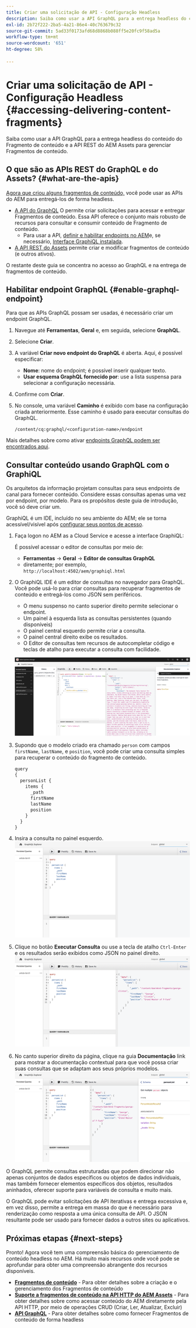 ```yaml
---
title: Criar uma solicitação de API - Configuração Headless
description: Saiba como usar a API GraphQL para a entrega headless do conteúdo do Fragmento de conteúdo e a API REST do AEM Assets para gerenciar Fragmentos de conteúdo.
exl-id: 2b72f222-2ba5-4a21-86e4-40c763679c32
source-git-commit: 5ad33f0173afd68d8868b088ff5e20fc9f58ad5a
workflow-type: tm+mt
source-wordcount: '651'
ht-degree: 58%

---
```


# Criar uma solicitação de API - Configuração Headless {#accessing-delivering-content-fragments}

Saiba como usar a API GraphQL para a entrega headless do conteúdo do Fragmento de conteúdo e a API REST do AEM Assets para gerenciar Fragmentos de conteúdo.

## O que são as APIs REST do GraphQL e do Assets? {#what-are-the-apis}

[Agora que criou alguns fragmentos de conteúdo,](create-content-fragment.md) você pode usar as APIs do AEM para entregá-los de forma headless.

* [A API do GraphQL](/help/headless/graphql-api/content-fragments.md) O permite criar solicitações para acessar e entregar Fragmentos de conteúdo. Essa API oferece o conjunto mais robusto de recursos para consultar e consumir conteúdo de Fragmento de conteúdo.
   * Para usar a API, [definir e habilitar endpoints no AEM](/help/headless/graphql-api/graphql-endpoint.md)e, se necessário, [Interface GraphiQL instalada](/help/headless/graphql-api/graphiql-ide.md).
* [A API REST do Assets](/help/assets/content-fragments/assets-api-content-fragments.md) permite criar e modificar fragmentos de conteúdo (e outros ativos).

O restante deste guia se concentra no acesso ao GraphQL e na entrega de fragmentos de conteúdo.

## Habilitar endpoint GraphQL {#enable-graphql-endpoint}

Para que as APIs GraphQL possam ser usadas, é necessário criar um endpoint GraphQL.

1. Navegue até **Ferramentas**, **Geral** e, em seguida, selecione **GraphQL**.
1. Selecione **Criar**.
1. A variável **Criar novo endpoint do GraphQL** é aberta. Aqui, é possível especificar:
   * **Nome**: nome do endpoint; é possível inserir qualquer texto.
   * **Usar esquema GraphQL fornecido por**: use a lista suspensa para selecionar a configuração necessária.
1. Confirme com **Criar**.
1. No console, uma variável **Caminho** é exibido com base na configuração criada anteriormente. Esse caminho é usado para executar consultas do GraphQL.

   ```
   /content/cq:graphql/<configuration-name>/endpoint
   ```

Mais detalhes sobre como ativar [endpoints GraphQL podem ser encontrados aqui](/help/headless/graphql-api/graphql-endpoint.md).

## Consultar conteúdo usando GraphQL com o GraphiQL

Os arquitetos da informação projetam consultas para seus endpoints de canal para fornecer conteúdo. Considere essas consultas apenas uma vez por endpoint, por modelo. Para os propósitos deste guia de introdução, você só deve criar um.

GraphiQL é um IDE, incluído no seu ambiente do AEM; ele se torna acessível/visível após [configurar seus pontos de acesso](#enable-graphql-endpoint).

1. Faça logon no AEM as a Cloud Service e acesse a interface GraphiQL:

   É possível acessar o editor de consultas por meio de:

   * **Ferramentas** -> **Geral** -> **Editor de consultas GraphQL**
   * diretamente; por exemplo, `http://localhost:4502/aem/graphiql.html`

1. O GraphiQL IDE é um editor de consultas no navegador para GraphQL. Você pode usá-lo para criar consultas para recuperar fragmentos de conteúdo e entregá-los como JSON sem periféricos.
   * O menu suspenso no canto superior direito permite selecionar o endpoint.
   * Um painel à esquerda lista as consultas persistentes (quando disponíveis)
   * O painel central esquerdo permite criar a consulta.
   * O painel central direito exibe os resultados.
   * O Editor de consultas tem recursos de autocompletar código e teclas de atalho para executar a consulta com facilidade.

   ![Editor do GraphiQL](../assets/graphiql.png)

1. Supondo que o modelo criado era chamado `person` com campos `firstName`, `lastName`, e `position`, você pode criar uma consulta simples para recuperar o conteúdo do fragmento de conteúdo.

   ```text
   query 
   {
     personList {
       items {
         _path
         firstName
         lastName
         position
       }
     }
   }
   ```

1. Insira a consulta no painel esquerdo.
   ![Consulta do GraphiQL](../assets/graphiql-query.png)

1. Clique no botão **Executar Consulta** ou use a tecla de atalho `Ctrl-Enter` e os resultados serão exibidos como JSON no painel direito.
   ![Resultados do GraphiQL](../assets/graphiql-results.png)

1. No canto superior direito da página, clique na guia **Documentação** link para mostrar a documentação contextual para que você possa criar suas consultas que se adaptam aos seus próprios modelos.
   ![Documentação do GraphiQL](../assets/graphiql-documentation.png)

O GraphQL permite consultas estruturadas que podem direcionar não apenas conjuntos de dados específicos ou objetos de dados individuais, mas também fornecer elementos específicos dos objetos, resultados aninhados, oferecer suporte para variáveis de consulta e muito mais.

O GraphQL pode evitar solicitações de API iterativas e entrega excessiva e, em vez disso, permite a entrega em massa do que é necessário para renderização como resposta a uma única consulta de API. O JSON resultante pode ser usado para fornecer dados a outros sites ou aplicativos.

## Próximas etapas {#next-steps}

Pronto! Agora você tem uma compreensão básica do gerenciamento de conteúdo headless no AEM. Há muito mais recursos onde você pode se aprofundar para obter uma compreensão abrangente dos recursos disponíveis.

* **[Fragmentos de conteúdo](/help/sites-cloud/administering/content-fragments/content-fragments.md)** - Para obter detalhes sobre a criação e o gerenciamento dos Fragmentos de conteúdo
* **[Suporte a fragmentos de conteúdo na API HTTP do AEM Assets](/help/assets/content-fragments/assets-api-content-fragments.md)** - Para obter detalhes sobre como acessar conteúdo do AEM diretamente pela API HTTP, por meio de operações CRUD (Criar, Ler, Atualizar, Excluir)
* **[API GraphQL](/help/headless/graphql-api/content-fragments.md)** - Para obter detalhes sobre como fornecer Fragmentos de conteúdo de forma headless
